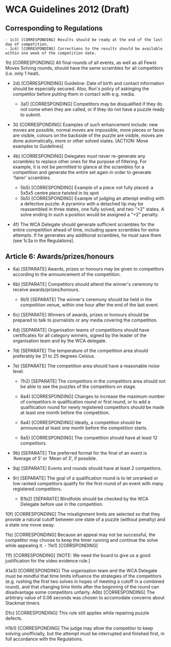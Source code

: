 # WCA Guidelines 2012 (Draft)

## Corresponding to Regulations

    - 1c3) [CORRESPONDING] Results should be ready at the end of the last day of competition.
    - 1c4) [CORRESPONDING] Corrections to the results should be available within one week of the competition date.

1h) [CORRESPONDING] All final rounds of all events, as well as all Fewst Moves Solving rounds, should have the same scrambles for all competitors (i.e. only 1 heat).

- 2d) [CORRESPONDING] Guideline: Date of birth and contact information should be especially secured. Also, Ron's policy of askinging the competitor before putting them in contact with e.g. media.

    - 3a1) [CORRESPONDING] Competitors may be disqualified if they do not come when they are called, or if they do not have a puzzle ready to submit.
- 3i) [CORRESPONDING] Examples of such enhancement include: new moves are possible, normal moves are impossible, more pieces or faces are visible, colours on the backside of the puzzle are visible, moves are done automatically, more or other solved states. [ACTION: Move examples to Guidelines]

- 4b) [CORRESPONDING] Delegates must never re-generate any scrambles to replace other ones for the purpose of filtering. For example, it is not be permitted to glance at the scrambles for a competition and generate the entire set again in order to generate 'fairer' scrambles.

    - 5b5) [CORRESPONDING] Example of a piece not fully placed: a 5x5x5 centre piece twisted in its spot
    - 5b5) [CORRESPONDING] Example of judging an attempt ending with a defective puzzle: A pyraminx with a detached tip may be reassembled in three states, one fully solved, and two "+2" states. A solve ending in such a position would be assigned a "+2" penalty.

- 4f) The WCA Delegate should generate sufficient scrambles for the entire compeitition ahead of time, including spare scrambles for extra attempts. If he generates any additional scrambles, he must save them (see 1c3a in the Regulations).

## Article 6: Awards/prizes/honours
- 6a) [SEPARATE] Awards, prizes or honours may be given to competitors according to the announcement of the competition.
- 6b) [SEPARATE] Competitors should attend the winner's ceremony to receive awards/prizes/honours.
    - 6b1) [SEPARATE] The winner's ceremony should be held in the competition venue, within one hour after the end of the last event.
- 6c) [SEPARATE] Winners of awards, prizes or honours should be prepared to talk to journalists or any media covering the competition.
- 6d) [SEPARATE] Organisation teams of competitions should have certificates for all category winners, signed by the leader of the organisation team and by the WCA delegate.

- 7d) [SEPARATE] The temperature of the competition area should preferably be 21 to 25 degrees Celsius.
- 7e) [SEPARATE] The competition area should have a reasonable noise level.
    - 7h2) [SEPARATE] The competitors in the competitors area should not be able to see the puzzles of the competitors on stage.

    - 8a4) [CORRESPONDING] Changes to increase the maximum number of competitors in qualification round or first round, or to add a qualfiication round for newly registered competitors should be made at least one month before the competition.
    - 8a4) [CORRESPONDING] Ideally, a competition should be announced at least one month before the competition starts.
    - 8a5) [CORRESPONDING] The competition should have at least 12 competitors.

- 9b) [SEPARATE] The preferred format for the final of an event is ‘Average of 5’ or ‘Mean of 3’, if possible.
- 9q) [SEPARATE] Events and rounds should have at least 2 competitors.
- 9r) [SEPARATE] The goal of a qualification round is to let unranked or low ranked competitors qualify for the first round of an event with many registered competitors.

    - B1b2) [SEPARATE] Blindfolds should be checked by the WCA Delegate before use in the competition.

10f) [CORRESPONDING] The misalignment limits are selected so that they provide a natural cutoff between one state of a puzzle (without penalty) and a state one move away.

11e) [CORRESPONDING] Because an appeal may not be successful, the competitor may choose to keep the timer running and continue the solve while appealing it.
    - 11e1) [CORRSPONDING]

11f) [CORRESPONDING] [NOTE: We need the board to give us a good justification for the video evidence rule.]

A1a3) [CORRESPONDING] The organisation team and the WCA Delegate must be mindful that time limits influence the strategies of the competitors (e.g. rushing the first two solves in hopes of meeting a cutoff in a combined round), and that changing time limits after the beginning of the round can disadvantage some competitors unfairly.
A6b) [CORRESPONDING] The arbitrary value of 0.06 seconds was chosen to accomodate concerns about Stackmat timers.

D1c) [CORRESPONDING] This rule still applies while repairing puzzle defects.

H1b1) [CORRESPONDING] The judge may allow the competitor to keep solving unofficially, but the attempt must be interrupted and finished first, in full accordance with the Regulations.